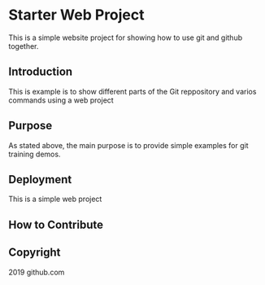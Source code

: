 # Starter Web Project

This is a simple website project for showing how to use git and github together.

## Introduction

This is example is to show different parts of the Git reppository and varios commands using a web project

## Purpose

As stated above, the main purpose is to provide simple examples for git training demos.

## Deployment

This is a simple web project

## How to Contribute

## Copyright

2019 github.com
